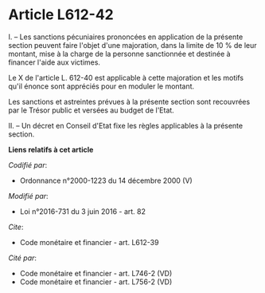 # Article L612-42

I. – Les sanctions pécuniaires prononcées en application de la présente section peuvent faire l'objet d'une majoration, dans
la limite de 10 % de leur montant, mise à la charge de la personne sanctionnée et destinée à financer l'aide aux victimes.

Le X de l'article L. 612-40 est applicable à cette majoration et les motifs qu'il énonce sont appréciés pour en moduler le
montant.

Les sanctions et astreintes prévues à la présente section sont recouvrées par le Trésor public et versées au budget de
l'Etat.

II. – Un décret en Conseil d'Etat fixe les règles applicables à la présente section.

**Liens relatifs à cet article**

_Codifié par_:

  - Ordonnance n°2000-1223 du 14 décembre 2000 (V)

_Modifié par_:

  - Loi n°2016-731 du 3 juin 2016 - art. 82

_Cite_:

  - Code monétaire et financier - art. L612-39

_Cité par_:

  - Code monétaire et financier - art. L746-2 (VD)
  - Code monétaire et financier - art. L756-2 (VD)
